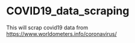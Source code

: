 # COVID19_data_scraping
This will scrap covid19 data from https://www.worldometers.info/coronavirus/

